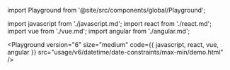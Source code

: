 import Playground from '@site/src/components/global/Playground';

import javascript from './javascript.md';
import react from './react.md';
import vue from './vue.md';
import angular from './angular.md';

<Playground
version="6"
size="medium"
code={{ javascript, react, vue, angular }}
src="usage/v6/datetime/date-constraints/max-min/demo.html"
/>
